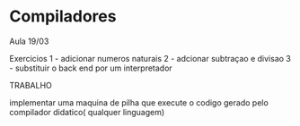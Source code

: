 # Compiladores

Aula 19/03

Exercicios
1 - adicionar numeros naturais
2 - adcionar subtraçao e divisao
3 - substituir o back end por um interpretador

TRABALHO 

implementar uma maquina de pilha que execute o codigo gerado pelo compilador didatico( qualquer linguagem)

